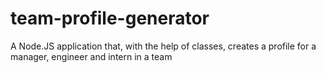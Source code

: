 # team-profile-generator
A Node.JS application that, with the help of classes, creates a profile for a manager, engineer and intern in a team 
